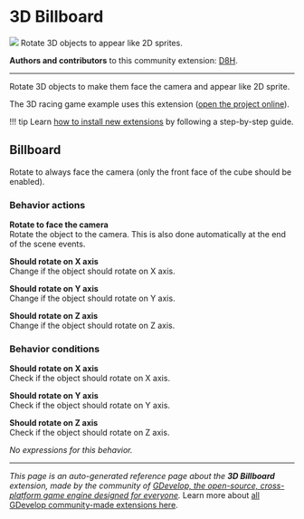 # 3D Billboard

<img src="https://asset-resources.gdevelop.io/public-resources/Icons/b46f9cf1fc6b0ef59a461c7831003d1fb091137cbedbae876774f40f8b7dea97_pine-tree.svg" class="extension-icon"></img>
Rotate 3D objects to appear like 2D sprites.

**Authors and contributors** to this community extension: [D8H](https://gd.games/D8H).

---

Rotate 3D objects to make them face the camera and appear like 2D sprite.

The 3D racing game example uses this extension ([open the project online](https://editor.gdevelop.io/?project=example://3d-racing-game)).

!!! tip
    Learn [how to install new extensions](/gdevelop5/extensions/search) by following a step-by-step guide.



## Billboard 

Rotate to always face the camera (only the front face of the cube should be enabled). 

### Behavior actions

**Rotate to face the camera**  
Rotate the object to the camera. This is also done automatically at the end of the scene events.

**Should rotate on X axis**  
Change if the object should rotate on X axis.

**Should rotate on Y axis**  
Change if the object should rotate on Y axis.

**Should rotate on Z axis**  
Change if the object should rotate on Z axis.

### Behavior conditions

**Should rotate on X axis**  
Check if the object should rotate on X axis.

**Should rotate on Y axis**  
Check if the object should rotate on Y axis.

**Should rotate on Z axis**  
Check if the object should rotate on Z axis.

_No expressions for this behavior._



---

*This page is an auto-generated reference page about the **3D Billboard** extension, made by the community of [GDevelop, the open-source, cross-platform game engine designed for everyone](https://gdevelop.io/).* Learn more about [all GDevelop community-made extensions here](/gdevelop5/extensions).